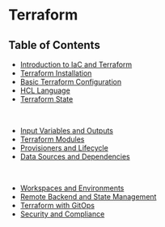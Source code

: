 # Terraform

## Table of Contents
- [Introduction to IaC and Terraform](./introduction.md)
- [Terraform Installation](./installation.md)
- [Basic Terraform Configuration](#basic-terraform-configuration)
- [HCL Language](#hcl-language)
- [Terraform State](#terraform-state)

<br/>

- [Input Variables and Outputs](#input-variables-and-outputs)
- [Terraform Modules](#terraform-modules)
- [Provisioners and Lifecycle](#provisioners-and-lifecycle)
- [Data Sources and Dependencies](#data-sources-and-dependencies)

<br/>

- [Workspaces and Environments](#workspaces-and-environments)
- [Remote Backend and State Management](#remote-backend-and-state-management)
- [Terraform with GitOps](#terraform-with-gitops)
- [Security and Compliance](#security-and-compliance)
